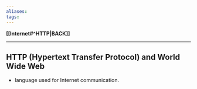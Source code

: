 ```yaml
---
aliases:
tags:
---
```

**[[Internet#^HTTP|BACK]]**

---
## HTTP (Hypertext Transfer Protocol) and World Wide Web
- language used for Internet communication.